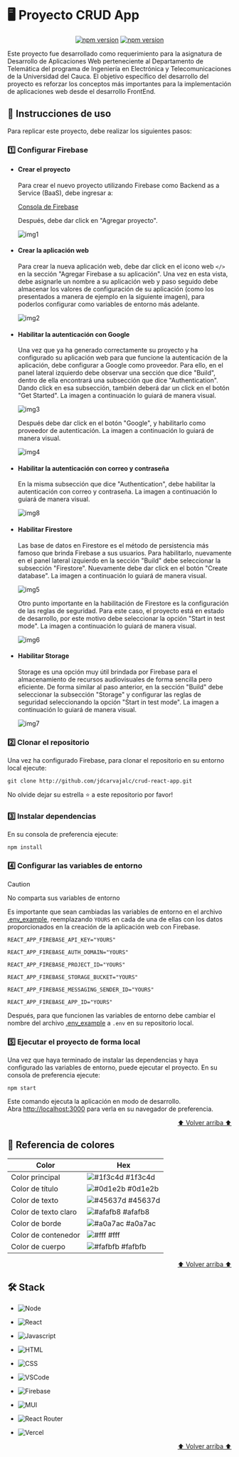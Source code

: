 <a name="readme-top"></a>

# 🖥 Proyecto CRUD App

<p align="center">
    <a href="https://nodejs.org/en/download"><img alt="npm version" src="https://img.shields.io/badge/npm-v10.5.0-green"></a>
    <a href="https://nodejs.org/en/download"><img alt="npm version" src="https://img.shields.io/badge/react-v18.2.0-blue"></a>    
</p>

Este proyecto fue desarrollado como requerimiento para la asignatura de Desarrollo de Aplicaciones Web perteneciente al Departamento de Telemática del programa de Ingeniería en Electrónica y Telecomunicaciones de la Universidad del Cauca. El objetivo específico del desarrollo del proyecto es reforzar los conceptos más importantes para la implementación de aplicaciones web desde el desarrollo FrontEnd.

## 📖 Instrucciones de uso
Para replicar este proyecto, debe realizar los siguientes pasos:

### 1️⃣ Configurar Firebase

* #### Crear el proyecto
    Para crear el nuevo proyecto utilizando Firebase como Backend as a Service (BaaS), debe ingresar a:

    [Consola de Firebase](https://console.firebase.google.com/)

    Después, debe dar click en "Agregar proyecto". 

    ![img1](./assets/img1.png)

* #### Crear la aplicación web
    Para crear la nueva aplicación web, debe dar click en el icono web `</>` en la sección "Agregar Firebase a su aplicación". Una vez en esta vista, debe asignarle un nombre a su aplicación web y paso seguido debe almacenar los valores de configuración de su aplicación (como los presentados a manera de ejemplo en la siguiente imagen), para poderlos configurar como variables de entorno más adelante.

    ![img2](./assets/img2.png)

* #### Habilitar la autenticación con Google
    Una vez que ya ha generado correctamente su proyecto y ha configurado su aplicación web para que funcione la autenticación de la aplicación, debe configurar a Google como proveedor. Para ello, en el panel lateral izquierdo debe observar una sección que dice "Build", dentro de ella encontrará una subsección que dice "Authentication". Dando click en esa subsección, también deberá dar un click en el botón "Get Started". La imagen a continuación lo guiará de manera visual.

    ![img3](./assets/img3.png)

    Después debe dar click en el botón "Google", y habilitarlo como proveedor de autenticación. La imagen a continuación lo guiará de manera visual.

    ![img4](./assets/img4.png)

* #### Habilitar la autenticación con correo y contraseña

    En la misma subsección que dice "Authentication", debe habilitar la autenticación con correo y contraseña. La imagen a continuación lo guiará de manera visual.

    ![img8](./assets/img8.png)

* #### Habilitar Firestore
    Las base de datos en Firestore es el método de persistencia más famoso que brinda Firebase a sus usuarios. Para habilitarlo, nuevamente en el panel lateral izquierdo en la sección "Build" debe seleccionar la subsección "Firestore". Nuevamente debe dar click en el botón "Create database". La imagen a continuación lo guiará de manera visual.

    ![img5](./assets/img5.png)

    Otro punto importante en la habilitación de Firestore es la configuración de las reglas de seguridad. Para este caso, el proyecto está en estado de desarrollo, por este motivo debe seleccionar la opción "Start in test mode". La imagen a continuación lo guiará de manera visual.

    ![img6](./assets/img6.png)

* #### Habilitar Storage
    Storage es una opción muy útil brindada por Firebase para el almacenamiento de recursos audiovisuales de forma sencilla pero eficiente. De forma similar al paso anterior, en la sección "Build" debe seleccionar la subsección "Storage" y configurar las reglas de seguridad seleccionando la opción "Start in test mode". La imagen a continuación lo guiará de manera visual.

    ![img7](./assets/img7.png)


### 2️⃣ Clonar el repositorio
Una vez ha configurado Firebase, para clonar el repositorio en su entorno local ejecute:

```
git clone http://github.com/jdcarvajalc/crud-react-app.git
```

No olvide dejar su estrella ⭐ a este repositorio por favor!

### 3️⃣ Instalar dependencias
En su consola de preferencia ejecute:

```
npm install
```

### 4️⃣ Configurar las variables de entorno

> [!CAUTION]
> No comparta sus variables de entorno

Es importante que sean cambiadas las variables de entorno en el archivo [.env_example](./.env_example), reemplazando `YOURS` en cada de una de ellas con los datos proporcionados en la creación de la aplicación web con Firebase.

`REACT_APP_FIREBASE_API_KEY="YOURS"`

`REACT_APP_FIREBASE_AUTH_DOMAIN="YOURS"`

`REACT_APP_FIREBASE_PROJECT_ID="YOURS"` 

`REACT_APP_FIREBASE_STORAGE_BUCKET="YOURS"`

`REACT_APP_FIREBASE_MESSAGING_SENDER_ID="YOURS"`

`REACT_APP_FIREBASE_APP_ID="YOURS"`


Después, para que funcionen las variables de entorno debe cambiar el nombre del archivo [.env_example](./.env_example) a `.env` en su repositorio local.

### 5️⃣ Ejecutar el proyecto de forma local
Una vez que haya terminado de instalar las dependencias y haya configurado las variables de entorno, puede ejecutar el proyecto. En su consola de preferencia ejecute:

```
npm start
```

Este comando ejecuta la aplicación en modo de desarrollo.\
Abra [http://localhost:3000](http://localhost:3000) para verla en su navegador de preferencia.

<p align="right"><a href="#readme-top">⬆ Volver arriba ⬆</a></p>

## 🎨 Referencia de colores

| Color             | Hex                                                                |
| ----------------- | ------------------------------------------------------------------ |
| Color principal | ![#1f3c4d](https://via.placeholder.com/10/1f3c4d?text=+) #1f3c4d |
| Color de título | ![#0d1e2b](https://via.placeholder.com/10/0d1e2b?text=+) #0d1e2b |
| Color de texto | ![#45637d](https://via.placeholder.com/10/45637d?text=+) #45637d |
| Color de texto claro | ![#afafb8](https://via.placeholder.com/10/afafb8?text=+) #afafb8 |
| Color de borde | ![#a0a7ac](https://via.placeholder.com/10/a0a7ac?text=+) #a0a7ac |
| Color de contenedor | ![#fff](https://via.placeholder.com/10/fff?text=+) #fff |
| Color de cuerpo | ![#fafbfb](https://via.placeholder.com/10/fafbfb?text=+) #fafbfb |

<p align="right"><a href="#readme-top">⬆ Volver arriba ⬆</a></p>


##  🛠️  Stack

- ![Node](https://img.shields.io/badge/Node.js-43853D?style=for-the-badge&logo=node.js&logoColor=white)

- ![React](https://img.shields.io/badge/React-20232A?style=for-the-badge&logo=react&logoColor=61DAFB)

- ![Javascript](https://img.shields.io/badge/JavaScript-323330?style=for-the-badge&logo=javascript&logoColor=F7DF1E)


- ![HTML](https://img.shields.io/badge/HTML5-E34F26?style=for-the-badge&logo=html5&logoColor=white)

- ![CSS](https://img.shields.io/badge/CSS3-1572B6?style=for-the-badge&logo=css3&logoColor=white)

- ![VSCode](https://img.shields.io/badge/Visual_Studio_Code-0078D4?style=for-the-badge&logo=visual%20studio%20code&logoColor=white)

- ![Firebase](https://img.shields.io/badge/firebase-%23039BE5.svg?style=for-the-badge&logo=firebase)

- ![MUI](https://img.shields.io/badge/MUI-%230081CB.svg?style=for-the-badge&logo=mui&logoColor=white)

- ![React Router](https://img.shields.io/badge/React_Router-CA4245?style=for-the-badge&logo=react-router&logoColor=white)
  
- ![Vercel](https://img.shields.io/badge/Vercel-000000?style=for-the-badge&logo=vercel&logoColor=white)

<p align="right"><a href="#readme-top">⬆ Volver arriba ⬆</a></p>
